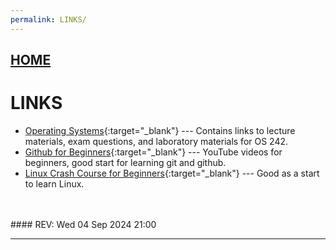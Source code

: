 ```yaml
---
permalink: LINKS/
---
```


## [HOME](../)

# LINKS

* [Operating Systems](https://os.vlsm.org/){:target="_blank"} ---
  Contains links to lecture materials, exam questions, and laboratory materials for OS 242.
* [Github for Beginners](https://www.youtube.com/watch?v=RGOj5yH7evk){:target="_blank"} ---
  YouTube videos for beginners, good start for learning git and github.
* [Linux Crash Course for Beginners](https://www.youtube.com/watch?v=ROjZy1WbCIA){:target="_blank"} ---
  Good as a start to learn Linux.
  
<br>
<br>
#### REV: Wed 04 Sep 2024 21:00
<hr>
